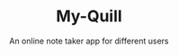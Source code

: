 <h1 align="center">My-Quill</h1>

<p align="center">
An online note taker app for different users
</p>